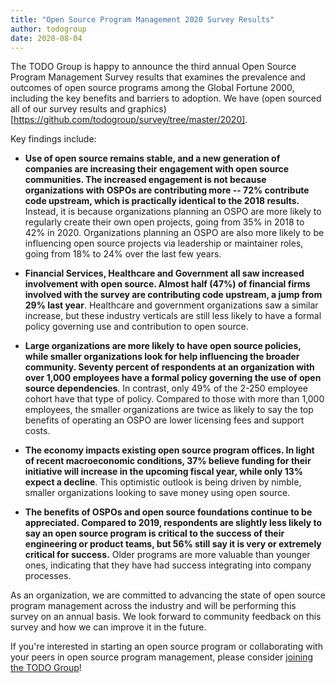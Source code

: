 ```yaml
---
title: "Open Source Program Management 2020 Survey Results"
author: todogroup
date: 2020-08-04
---
```


The TODO Group is happy to announce the third annual Open Source Program Management Survey results that examines the prevalence and outcomes of open source programs among the Global Fortune 2000, including the key benefits and barriers to adoption. We have (open sourced all of our survey results and graphics)[https://github.com/todogroup/survey/tree/master/2020].

Key findings include:

* **Use of open source remains stable, and a new generation of companies are increasing their engagement with open source communities. The increased engagement is not because organizations with OSPOs are contributing more -- 72% contribute code upstream, which is practically identical to the 2018 results.** Instead, it is because organizations planning an OSPO are more likely to regularly create their own open projects, going from 35% in 2018 to 42% in 2020. Organizations planning an OSPO are also more likely to be influencing open source projects via leadership or maintainer roles, going from 18% to 24% over the last few years.

* **Financial Services, Healthcare and Government all saw increased involvement with open source. Almost half (47%) of financial firms involved with the survey are contributing code upstream, a jump from 29% last year**. Healthcare and government organizations saw a similar increase, but these industry verticals are still less likely to have a formal policy governing use and contribution to open source.

* **Large organizations are more likely to have open source policies, while smaller organizations look for help influencing the broader community. Seventy percent of respondents at an organization with over 1,000 employees have a formal policy governing the use of open source dependencies**. In contrast, only 49% of the 2-250 employee cohort have that type of policy. Compared to those with more than 1,000 employees, the smaller organizations are twice as likely to say the top benefits of operating an OSPO are lower licensing fees and support costs.

* **The economy impacts existing open source program offices. In light of recent macroeconomic conditions, 37% believe funding for their initiative will increase in the upcoming fiscal year, while only 13% expect a decline**. This optimistic outlook is being driven by nimble, smaller organizations looking to save money using open source.

* **The benefits of OSPOs and open source foundations continue to be appreciated. Compared to 2019, respondents are slightly less likely to say an open source program is critical to the success of their engineering or product teams, but 56% still say it is very or extremely critical for success.** Older programs are more valuable than younger ones, indicating that they have had success integrating into company processes.

As an organization, we are committed to advancing the state of open source program management across the industry and will be performing this survey on an annual basis. We look forward to community feedback on this survey and how we can improve it in the future.

If you're interested in starting an open source program or collaborating with your peers in open source program management, please consider [joining the TODO Group](http://todogroup.org/join/)!
